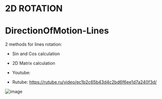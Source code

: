 # 2D ROTATION

# DirectionOfMotion-Lines

2 methods for lines rotation:
- Sin and Cos calculation
- 2D Matrix calculation

- Youtube: 
- Rutube: https://rutube.ru/video/ec1b2c65b43d4c2bd6f6ee1d7a240f3d/

![image](https://github.com/user-attachments/assets/2634ba5b-0d28-462a-ae20-6e7a59893e10)
